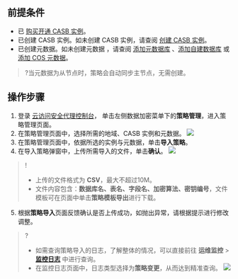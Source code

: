 ## 前提条件
- 已 [购买开通 CASB 实例](https://cloud.tencent.com/document/product/1303/53298)。
- 已创建 CASB 实例。如未创建 CASB 实例，请查阅 [创建 CASB 实例](https://cloud.tencent.com/document/product/1303/55961)。
- 已创建元数据。如未创建元数据 ，请查阅 [添加元数据库](https://cloud.tencent.com/document/product/1303/55925) 、[添加自建数据库](https://cloud.tencent.com/document/product/1303/55926) 或 [添加 COS 元数据](https://cloud.tencent.com/document/product/1303/61510)。
>?当元数据为从节点时，策略会自动同步主节点，无需创建。


## 操作步骤
1. 登录 [云访问安全代理控制台](https://console.cloud.tencent.com/casb)， 单击左侧数据加密菜单下的**策略管理**，进入策略管理页面。
2. 在策略管理页面中，选择所需的地域、CASB 实例和元数据。
![](https://qcloudimg.tencent-cloud.cn/raw/b7a5a4c59f8d68311d9200214b2fbd7c.png)
3. 在策略管理页面中，依据所选的实例与元数据，单击**导入策略**。
4. 在导入策略弹窗中，上传所需导入的文件，单击**确认**。
![](https://qcloudimg.tencent-cloud.cn/raw/6e431220c6d7b5fd695a172a4b4542ba.png)
>! 
>- 上传的文件格式为 **CSV**，最大不超过10M。
>- 文件内容包含：**数据库名、表名、字段名、加密算法、密钥编号**，文件模板可在页面中单击**策略模板导出**进行下载。
>
5. 根据**策略导入**页面反馈确认是否上传成功，如抛出异常，请根据提示进行修改调整。
>? 
>- 如需查询策略导入的日志，了解整体的情况，可以直接前往 **运维监控** > **[监控日志](https://cloud.tencent.com/document/product/1303/73738)** 中进行查询。
>- 在监控日志页面中，日志类型选择为**策略变更**，从而达到精准查询。
>![](https://qcloudimg.tencent-cloud.cn/raw/093032e32847cf797bad4b9a9d09e06c.png)
